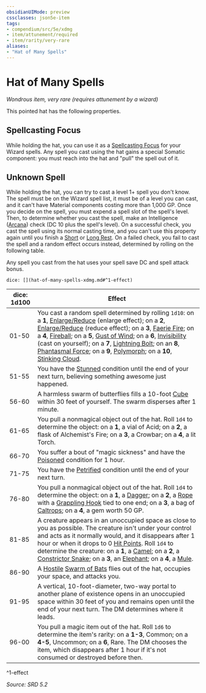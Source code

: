 ```yaml
---
obsidianUIMode: preview
cssclasses: json5e-item
tags:
- compendium/src/5e/xdmg
- item/attunement/required
- item/rarity/very-rare
aliases: 
- "Hat of Many Spells"
---
```

# Hat of Many Spells
*Wondrous item, very rare (requires attunement by a wizard)*  


This pointed hat has the following properties.

## Spellcasting Focus

While holding the hat, you can use it as a [Spellcasting Focus](rules/variant-rules/spellcasting-focus-xphb.md) for your Wizard spells. Any spell you cast using the hat gains a special Somatic component: you must reach into the hat and "pull" the spell out of it.

## Unknown Spell

While holding the hat, you can try to cast a level 1+ spell you don't know. The spell must be on the Wizard spell list, it must be of a level you can cast, and it can't have Material components costing more than 1,000 GP. Once you decide on the spell, you must expend a spell slot of the spell's level. Then, to determine whether you cast the spell, make an Intelligence ([Arcana](rules/skills.md#Arcana)) check (DC 10 plus the spell's level). On a successful check, you cast the spell using its normal casting time, and you can't use this property again until you finish a [Short](rules/variant-rules/short-rest-xphb.md) or [Long Rest](rules/variant-rules/long-rest-xphb.md). On a failed check, you fail to cast the spell and a random effect occurs instead, determined by rolling on the following table.

Any spell you cast from the hat uses your spell save DC and spell attack bonus.

`dice: [](hat-of-many-spells-xdmg.md#^1-effect)`

| dice: 1d100 | Effect |
|-------------|--------|
| 01-50 | You cast a random spell determined by rolling `1d10`: on a **1**, [Enlarge/Reduce](compendium/spells/enlarge-reduce-xphb.md) (enlarge effect); on a **2**, [Enlarge/Reduce](compendium/spells/enlarge-reduce-xphb.md) (reduce effect); on a **3**, [Faerie Fire](compendium/spells/faerie-fire-xphb.md); on a **4**, [Fireball](compendium/spells/fireball-xphb.md); on a **5**, [Gust of Wind](compendium/spells/gust-of-wind-xphb.md); on a **6**, [Invisibility](compendium/spells/invisibility-xphb.md) (cast on yourself); on a **7**, [Lightning Bolt](compendium/spells/lightning-bolt-xphb.md); on an **8**, [Phantasmal Force](compendium/spells/phantasmal-force-xphb.md); on a **9**, [Polymorph](compendium/spells/polymorph-xphb.md); on a **10**, [Stinking Cloud](compendium/spells/stinking-cloud-xphb.md). |
| 51-55 | You have the [Stunned](rules/conditions.md#Stunned) condition until the end of your next turn, believing something awesome just happened. |
| 56-60 | A harmless swarm of butterflies fills a 10-foot [Cube](rules/variant-rules/cube-area-of-effect-xphb.md) within 30 feet of yourself. The swarm disperses after 1 minute. |
| 61-65 | You pull a nonmagical object out of the hat. Roll `1d4` to determine the object: on a **1**, a vial of Acid; on a **2**, a flask of Alchemist's Fire; on a **3**, a Crowbar; on a **4**, a lit Torch. |
| 66-70 | You suffer a bout of "magic sickness" and have the [Poisoned](rules/conditions.md#Poisoned) condition for 1 hour. |
| 71-75 | You have the [Petrified](rules/conditions.md#Petrified) condition until the end of your next turn. |
| 76-80 | You pull a nonmagical object out of the hat. Roll `1d4` to determine the object: on a **1**, a [Dagger](compendium/items/dagger-xphb.md); on a **2**, a [Rope](compendium/items/rope-xphb.md) with a [Grappling Hook](compendium/items/grappling-hook-xphb.md) tied to one end; on a **3**, a bag of [Caltrops](compendium/items/caltrops-xphb.md); on a **4**, a gem worth 50 GP. |
| 81-85 | A creature appears in an unoccupied space as close to you as possible. The creature isn't under your control and acts as it normally would, and it disappears after 1 hour or when it drops to 0 [Hit Points](rules/variant-rules/hit-points-xphb.md). Roll `1d4` to determine the creature: on a **1**, a [Camel](compendium/bestiary/beast/camel-xmm.md); on a **2**, a [Constrictor Snake](compendium/bestiary/beast/constrictor-snake-xmm.md); on a **3**, an [Elephant](compendium/bestiary/beast/elephant-xmm.md); on a **4**, a [Mule](compendium/bestiary/beast/mule-xmm.md). |
| 86-90 | A [Hostile](rules/variant-rules/hostile-attitude-xphb.md) [Swarm of Bats](compendium/bestiary/beast/swarm-of-bats-xmm.md) flies out of the hat, occupies your space, and attacks you. |
| 91-95 | A vertical, 10-foot-diameter, two-way portal to another plane of existence opens in an unoccupied space within 30 feet of you and remains open until the end of your next turn. The DM determines where it leads. |
| 96-00 | You pull a magic item out of the hat. Roll `1d6` to determine the item's rarity: on a **1-3**, Common; on a **4-5**, Uncommon; on a **6**, Rare. The DM chooses the item, which disappears after 1 hour if it's not consumed or destroyed before then. |
^1-effect

*Source: SRD 5.2*